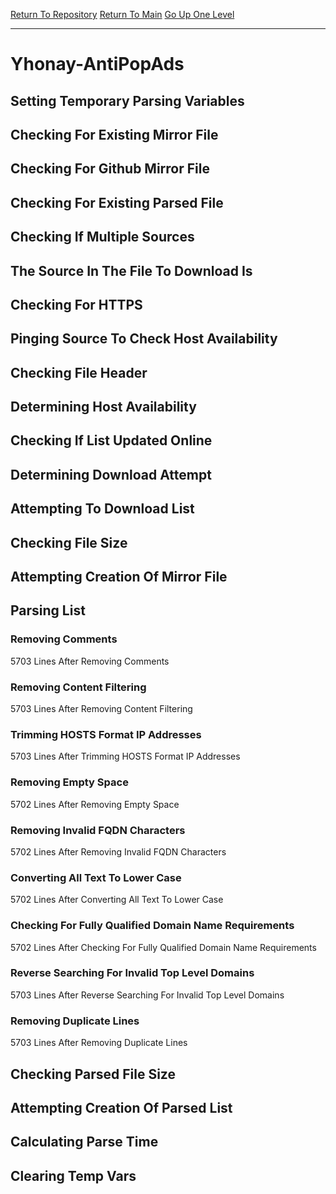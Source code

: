 [Return To Repository](https://github.com/deathbybandaid/piholeparser/)
[Return To Main](https://github.com/deathbybandaid/piholeparser/blob/master/RecentRunLogs/Mainlog.md)
[Go Up One Level](https://github.com/deathbybandaid/piholeparser/blob/master/RecentRunLogs/TopLevelScripts/30-Processing-External-Blacklists.md)
____________________________________
# Yhonay-AntiPopAds
## Setting Temporary Parsing Variables
## Checking For Existing Mirror File
## Checking For Github Mirror File
## Checking For Existing Parsed File
## Checking If Multiple Sources
## The Source In The File To Download Is
## Checking For HTTPS
## Pinging Source To Check Host Availability
## Checking File Header
## Determining Host Availability
## Checking If List Updated Online
## Determining Download Attempt
## Attempting To Download List
## Checking File Size
## Attempting Creation Of Mirror File
## Parsing List
### Removing Comments
5703 Lines After Removing Comments
### Removing Content Filtering
5703 Lines After Removing Content Filtering
### Trimming HOSTS Format IP Addresses
5703 Lines After Trimming HOSTS Format IP Addresses
### Removing Empty Space
5702 Lines After Removing Empty Space
### Removing Invalid FQDN Characters
5702 Lines After Removing Invalid FQDN Characters
### Converting All Text To Lower Case
5702 Lines After Converting All Text To Lower Case
### Checking For Fully Qualified Domain Name Requirements
5702 Lines After Checking For Fully Qualified Domain Name Requirements
### Reverse Searching For Invalid Top Level Domains
5703 Lines After Reverse Searching For Invalid Top Level Domains
### Removing Duplicate Lines
5703 Lines After Removing Duplicate Lines
## Checking Parsed File Size
## Attempting Creation Of Parsed List
## Calculating Parse Time
## Clearing Temp Vars

